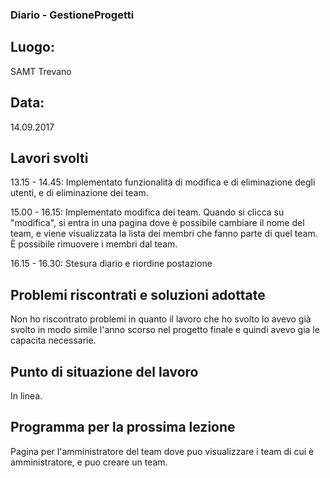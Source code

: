 ### Diario - GestioneProgetti
## Luogo:
SAMT Trevano

## Data: 
14.09.2017

## Lavori svolti			
13.15 - 14.45:  Implementato funzionalità di modifica e di eliminazione degli utenti, e di eliminazione dei team.

15.00 - 16.15: Implementato modifica dei team. Quando si clicca su "modifica", si entra in una pagina dove è possibile cambiare il nome del team, e viene visualizzata
			   la lista dei membri che fanno parte di quel team. È possibile rimuovere i membri dal team.
			   
16.15 - 16.30: Stesura diario e riordine postazione

## Problemi riscontrati e soluzioni adottate
Non ho riscontrato problemi in quanto il lavoro che ho svolto lo avevo già svolto in modo simile l'anno scorso nel progetto finale e quindi avevo gia le capacita necessarie.

## Punto di situazione del lavoro
In linea.

## Programma per la prossima lezione
Pagina per l'amministratore del team dove puo visualizzare i team di cui è amministratore, e puo creare un team.

